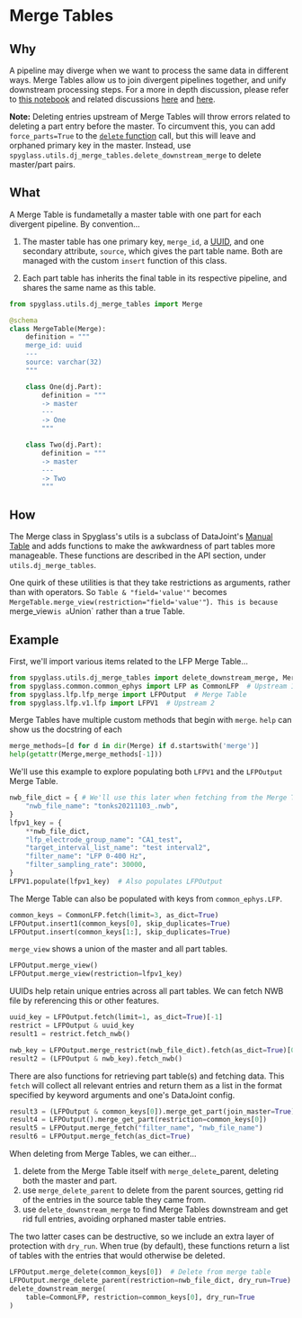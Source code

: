 # Merge Tables

## Why

A pipeline may diverge when we want to process the same data in different ways.
Merge Tables allow us to join divergent pipelines together, and unify
downstream processing steps. For a more in depth discussion, please refer to
[this notebook](https://github.com/ttngu207/db-programming-with-datajoint/blob/master/notebooks/pipelines_merging_design_master_part.ipynb)
and related discussions [here](https://github.com/datajoint/datajoint-python/issues/151)
and [here](https://github.com/LorenFrankLab/spyglass/issues/469).

**Note:** Deleting entries upstream of Merge Tables will throw errors related to
deleting a part entry before the master. To circumvent this, you can add
`force_parts=True` to the
[`delete` function](https://datajoint.com/docs/core/datajoint-python/0.14/api/datajoint/__init__/#datajoint.table.Table.delete)
call, but this will leave and orphaned primary key in the master. Instead, use
`spyglass.utils.dj_merge_tables.delete_downstream_merge` to delete master/part pairs.

## What

A Merge Table is fundametally a master table with one part for each divergent
pipeline. By convention...

1. The master table has one primary key, `merge_id`, a
   [UUID](https://en.wikipedia.org/wiki/Universally_unique_identifier), and one
   secondary attribute, `source`, which gives the part table name. Both are
   managed with the custom `insert` function of this class.

2. Each part table has inherits the final table in its respective pipeline, and
   shares the same name as this table.

```python
from spyglass.utils.dj_merge_tables import Merge

@schema
class MergeTable(Merge):
    definition = """
    merge_id: uuid
    ---
    source: varchar(32)
    """

    class One(dj.Part):
        definition = """
        -> master
        ---
        -> One
        """

    class Two(dj.Part):
        definition = """
        -> master
        ---
        -> Two
        """
```

## How

The Merge class in Spyglass's utils is a subclass of DataJoint's
[Manual Table](https://datajoint.com/docs/core/design/tables/tiers/#data-entry-lookup-and-manual)
and adds functions to make the awkwardness of part tables more manageable. These
functions are described in the API section, under `utils.dj_merge_tables`.

One quirk of these utilities is that they take restrictions as arguments, rather
than with operators. So `Table & "field='value'"` becomes
`MergeTable.merge_view(restriction="field='value'"`)`. This is because
`merge_view` is a `Union` rather than a true Table.

## Example

First, we'll import various items related to the LFP Merge Table...

```python
from spyglass.utils.dj_merge_tables import delete_downstream_merge, Merge
from spyglass.common.common_ephys import LFP as CommonLFP  # Upstream 1
from spyglass.lfp.lfp_merge import LFPOutput  # Merge Table
from spyglass.lfp.v1.lfp import LFPV1  # Upstream 2
```

Merge Tables have multiple custom methods that begin with `merge`. `help` can
show us the docstring of each

```python
merge_methods=[d for d in dir(Merge) if d.startswith('merge')]
help(getattr(Merge,merge_methods[-1]))
```

We'll use this example to explore populating both `LFPV1` and the `LFPOutput`
Merge Table.

```python
nwb_file_dict = { # We'll use this later when fetching from the Merge Table
    "nwb_file_name": "tonks20211103_.nwb",
}
lfpv1_key = {
    **nwb_file_dict,
    "lfp_electrode_group_name": "CA1_test",
    "target_interval_list_name": "test interval2",
    "filter_name": "LFP 0-400 Hz",
    "filter_sampling_rate": 30000,
}
LFPV1.populate(lfpv1_key)  # Also populates LFPOutput
```

The Merge Table can also be populated with keys from `common_ephys.LFP`.

```python
common_keys = CommonLFP.fetch(limit=3, as_dict=True)
LFPOutput.insert1(common_keys[0], skip_duplicates=True)
LFPOutput.insert(common_keys[1:], skip_duplicates=True)
```

`merge_view` shows a union of the master and all part tables.

```python
LFPOutput.merge_view()
LFPOutput.merge_view(restriction=lfpv1_key)
```

UUIDs help retain unique entries across all part tables. We can fetch NWB file
by referencing this or other features.

```python
uuid_key = LFPOutput.fetch(limit=1, as_dict=True)[-1]
restrict = LFPOutput & uuid_key
result1 = restrict.fetch_nwb()

nwb_key = LFPOutput.merge_restrict(nwb_file_dict).fetch(as_dict=True)[0]
result2 = (LFPOutput & nwb_key).fetch_nwb()
```

There are also functions for retrieving part table(s) and fetching data. This
`fetch` will collect all relevant entries and return them as a list in the
format specified by keyword arguments and one's DataJoint config.

```python
result3 = (LFPOutput & common_keys[0]).merge_get_part(join_master=True)
result4 = LFPOutput().merge_get_part(restriction=common_keys[0])
result5 = LFPOutput.merge_fetch("filter_name", "nwb_file_name")
result6 = LFPOutput.merge_fetch(as_dict=True)
```

When deleting from Merge Tables, we can either...

1. delete from the Merge Table itself with `merge_delete`_parent, deleting both
   the master and part.
2. use `merge_delete_parent` to delete from the parent sources, getting rid of
   the entries in the source table they came from.
3. use `delete_downstream_merge` to find Merge Tables downstream and get rid
   full entries, avoiding orphaned master table entries.

The two latter cases can be destructive, so we include an extra layer of
protection with `dry_run`. When true (by default), these functions return
a list of tables with the entries that would otherwise be deleted.

```python
LFPOutput.merge_delete(common_keys[0])  # Delete from merge table
LFPOutput.merge_delete_parent(restriction=nwb_file_dict, dry_run=True)
delete_downstream_merge(
    table=CommonLFP, restriction=common_keys[0], dry_run=True
)
```
